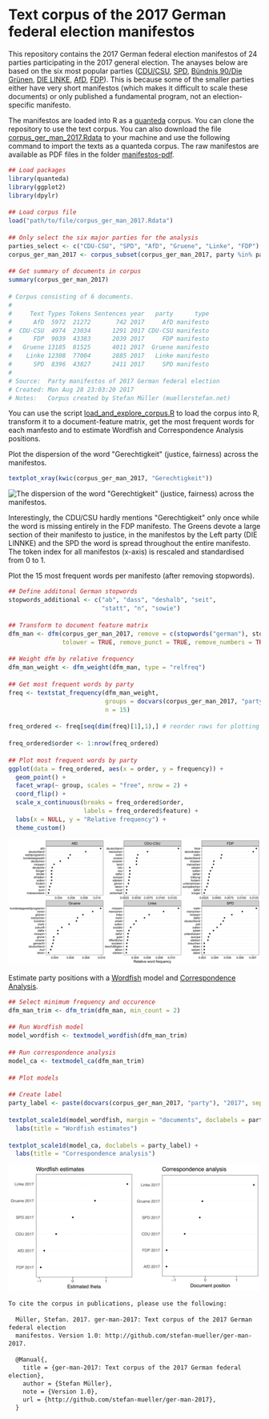 # Text corpus of the 2017 German federal election manifestos
This repository contains the 2017 German federal election manifestos of 24 parties participating in the 2017 general election. The anayses below are based on the six most popular parties ([CDU/CSU](manifestos-pdf/2017_CDU.pdf), [SPD](manifestos-pdf/2017_SPD.pdf), [Bündnis 90/Die Grünen](manifestos-pdf/2017_Gruene.pdf), [DIE LINKE](manifestos-pdf/2017_Linke.pdf), [AfD](manifestos-pdf/2017_AfD.pdf), [FDP](manifestos-pdf/2017_FDP.pdf)). This is because some of the smaller parties either have very short manifestos (which makes it difficult to scale these documents) or only published a fundamental program, not an election-specific manifesto.

The manifestos are loaded into R as a [quanteda](http://github.com/kbenoit/quanteda) corpus. You can clone the repository to use the text corpus. You can also download the file [corpus_ger_man_2017.Rdata](https://github.com/stefan-mueller/ger-man-2017/blob/master/manifestos-corpus/corpus_ger_man_2017.Rdata) to your machine and use the following command to import the texts as a quanteda corpus. The raw manifestos are available as PDF files in the folder [manifestos-pdf](manifestos-pdf).

```r
## Load packages
library(quanteda)
library(ggplot2)
library(dpylr)

## Load corpus file
load("path/to/file/corpus_ger_man_2017.Rdata")

## Only select the six major parties for the analysis
parties_select <- c("CDU-CSU", "SPD", "AfD", "Gruene", "Linke", "FDP")
corpus_ger_man_2017 <- corpus_subset(corpus_ger_man_2017, party %in% parties_select)

## Get summary of documents in corpus
summary(corpus_ger_man_2017)

# Corpus consisting of 6 documents.
# 
#     Text Types Tokens Sentences year   party      type
#      AfD  5972  21272       742 2017     AfD manifesto
#  CDU-CSU  4974  23034      1291 2017 CDU-CSU manifesto
#      FDP  9039  43383      2039 2017     FDP manifesto
#   Gruene 13185  81525      4011 2017  Gruene manifesto
#    Linke 12308  77004      2885 2017   Linke manifesto
#      SPD  8396  43827      2411 2017     SPD manifesto
# 
# Source:  Party manifestos of 2017 German federal election
# Created: Mon Aug 28 23:03:20 2017
# Notes:   Corpus created by Stefan Müller (muellerstefan.net)
```

You can use the script [load_and_explore_corpus.R](code/01_load_and_explore_corpus.R) to load the corpus into R, transform it to a document-feature matrix, get the most frequent words for each manfesto and to estimate Wordfish and Correspondence Analysis positions.

Plot the dispersion of the word "Gerechtigkeit" (justice, fairness) across the manifestos.
```r
textplot_xray(kwic(corpus_ger_man_2017, "Gerechtigkeit"))
```

![The dispersion of the word "Gerechtigkeit" (justice, fairness) across the manifestos.
](https://github.com/stefan-mueller/ger-man-2017/blob/master/output/plot_xray.png)

Interestingly, the CDU/CSU hardly mentions "Gerechtigkeit" only once while the word is missing entirely in the FDP manifesto.
The Greens devote a large section of their manifesto to justice, in the manifestos by the Left party (DIE LINNKE) and the SPD the word is spread throughout the entire manifesto. The token index for all manifestos (x-axis) is rescaled and standardised from 0 to 1.

Plot the 15 most frequent words per manifesto (after removing stopwords).

```r
## Define additonal German stopwords
stopwords_additional <- c("ab", "dass", "deshalb", "seit",
                          "statt", "n", "sowie")

## Transform to document feature matrix
dfm_man <- dfm(corpus_ger_man_2017, remove = c(stopwords("german"), stopwords_additional),
               tolower = TRUE, remove_punct = TRUE, remove_numbers = TRUE)

## Weight dfm by relative frequency
dfm_man_weight <- dfm_weight(dfm_man, type = "relfreq")

## Get most frequent words by party
freq <- textstat_frequency(dfm_man_weight, 
                           groups = docvars(corpus_ger_man_2017, "party"), 
                           n = 15)

freq_ordered <- freq[seq(dim(freq)[1],1),] # reorder rows for plotting

freq_ordered$order <- 1:nrow(freq_ordered)

## Plot most frequent words by party
ggplot(data = freq_ordered, aes(x = order, y = frequency)) +
  geom_point() +
  facet_wrap(~ group, scales = "free", nrow = 2) +
  coord_flip() +
  scale_x_continuous(breaks = freq_ordered$order, 
                     labels = freq_ordered$feature) +
  labs(x = NULL, y = "Relative frequency") + 
  theme_custom()
```

![The 15 most frequent words per manifesto (after removing stopwords).](https://github.com/stefan-mueller/ger-man-2017/blob/master/output/plot_topfeatures.png)

Estimate party positions with a [Wordfish](http://www.wordfish.org/uploads/1/2/9/8/12985397/slapin_proksch_ajps_2008.pdf) model and [Correspondence Analysis](http://www.jstatsoft.org/v20/i03/).

```r
## Select minimum frequency and occurence
dfm_man_trim <- dfm_trim(dfm_man, min_count = 2)

## Run Wordfish model
model_wordfish <- textmodel_wordfish(dfm_man_trim)

## Run correspondence analysis
model_ca <- textmodel_ca(dfm_man_trim)

## Plot models

## Create label
party_label <- paste(docvars(corpus_ger_man_2017, "party"), "2017", sep = " ")

textplot_scale1d(model_wordfish, margin = "documents", doclabels = party_label) +
  labs(title = "Wordfish estimates")

textplot_scale1d(model_ca, doclabels = party_label) +
  labs(title = "Correspondence analysis")
```
![Wordscores and Correspondence Analysis of Manifestos](https://github.com/stefan-mueller/ger-man-2017/blob/master/output/plot_textmodels.png)

```
To cite the corpus in publications, please use the following:

  Müller, Stefan. 2017. ger-man-2017: Text corpus of the 2017 German federal election 
  manifestos. Version 1.0: http://github.com/stefan-mueller/ger-man-2017.

  @Manual{,
    title = {ger-man-2017: Text corpus of the 2017 German federal election},
    author = {Stefan Müller},
    note = {Version 1.0},
    url = {http://github.com/stefan-mueller/ger-man-2017},
  }
```